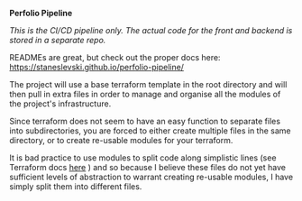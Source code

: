 **Perfolio Pipeline**

_This is the CI/CD pipeline only. The actual code for the front and backend is stored in a 
separate repo._

READMEs are great, but check out the proper docs here: 
https://staneslevski.github.io/perfolio-pipeline/

The project will use a base terraform template in the root directory and will then pull in 
extra files in order to manage and organise all the modules of the project's infrastructure.

Since terraform does not seem to have an easy function to separate files into subdirectories, 
you are forced to either create multiple files in the same directory, or to create re-usable 
modules for your terraform.

It is bad practice to use modules to split code along simplistic lines (see Terraform docs 
[here](https://www.terraform.io/docs/modules/index.html#when-to-write-a-module 
"Terraform Docs: When To Write A Module")
) and so because I believe these files do not yet have sufficient levels of abstraction to 
warrant creating re-usable modules, I have simply split them into different files. 
